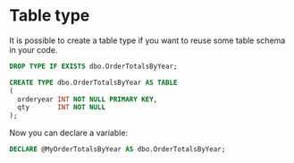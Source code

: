 # Table type

It is possible to create a table type if you want to reuse some table schema in your code.

```sql
DROP TYPE IF EXISTS dbo.OrderTotalsByYear;

CREATE TYPE dbo.OrderTotalsByYear AS TABLE
(
  orderyear INT NOT NULL PRIMARY KEY,
  qty       INT NOT NULL
);
```

Now you can declare a variable:

```sql
DECLARE @MyOrderTotalsByYear AS dbo.OrderTotalsByYear;
```